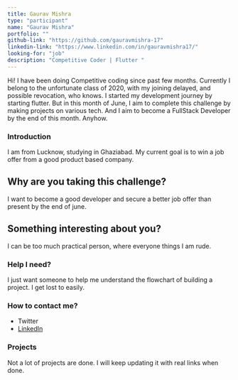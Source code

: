 ```yaml
---
title: Gaurav Mishra
type: "participant"
name: "Gaurav Mishra"
portfolio: ""
github-link: "https://github.com/gauravmishra-17"
linkedin-link: "https://www.linkedin.com/in/gauravmishra17/"
looking-for: "job"
description: "Competitive Coder | Flutter "
---
```


Hi! I have been doing Competitive coding since past few months. Currently I belong to the unfortunate class of 2020, with my joining delayed, and possible revocation, who knows. I started my development journey by starting flutter. But in this month of June, I aim to complete this challenge by making projects on various tech. And I aim to become a FullStack Developer by the end of this month. Anyhow.

### Introduction

I am from Lucknow, studying in Ghaziabad. My current goal is to win a job offer from a good product based company.

## Why are you taking this challenge?

I want to become a good developer and secure a better job offer than present by the end of june.

## Something interesting about you?

I can be too much practical person, where everyone things I am rude.

### Help I need?

I just want someone to help me understand the flowchart of building a project. I get lost to easily.

### How to contact me?

- Twitter
- [LinkedIn](https://www.linkedin.com/in/gauravmishra17/)

### Projects

Not a lot of projects are done. I will keep updating it with real links when done.
